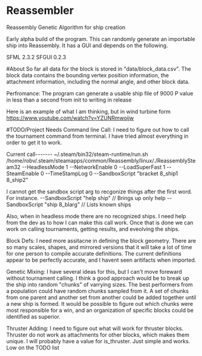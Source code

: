 # Reassembler
Reassembly Genetic Algorithm for ship creation

Early alpha build of the program. This can randomly generate an importable ship into Reassembly. It has a GUI and depends on the following. 

SFML 2.3.2
SFGUI 0.2.3

#About
So far all data for the block is stored in "data/block_data.csv". The block data contains the bounding vertex position information, the attachment information, including the normal angle, and other block data. 

Perfromance: The program can generate a usable ship file of 9000 P value in less than a second from init to writing in release

Here is an example of what I am thinking, but in wind turbine form
https://www.youtube.com/watch?v=YZUNRmwoijw

#TODO/Project Needs
Command line Call:
I need to figure out how to call the tournament command from terminal. I have tried almost everything in order to get it to work.

Current call-------
 ~/.steam/bin32/steam-runtime/run.sh /home/robv/.steam/steamapps/common/Reassembly/linux/./ReassemblySteam32 --HeadlessMode 1 --NetworkEnable 0 --LoadSuperFast 1 --SteamEnable 0 --TimeStampLog 0 --SandboxScript "bracket 8_ship1 8_ship2"
 
I cannot get the sandbox script arg to recgonize things after the first word. For instance.
--SandboxScript "help ship" // Brings up only help
--SandboxScript "ship 8_blarg" // Lists known ships

Also, when in headless mode there are no recognized ships. I need help from the dev as to how I can make this call work. Once that is done we can work on calling tournaments, getting results, and eveolving the ships.

Block Defs:
I need more assitacne in defining the block geometry. There are so many scales, shapes, and mirrored versions that it will take a lot of time for one person to compile accurate definitions. The current definitions appear to be perfectly accurate, and I havent seen aritifacts when imported. 

Genetic Mixing:
I have several ideas for this, but I can't move foreward without tournament calling. I think a good approach would be to break up the ship into random "chunks" of varrying sizes. The best performers from a population could have random chunks sampled from it. A set of chunks from one parent and another set from another could be added together until a new ship is formed. It would be possible to figure out which chunks were most responsible for a win, and an organization of specific blocks could be identified as superior. 

Thruster Adding:
I need to figure out what will work for thruster blocks. Thruster do not work as attachments for other blocks, which makes them unique. I will probably have a value for is_thruster. Just simple and works. Low on the TODO list
